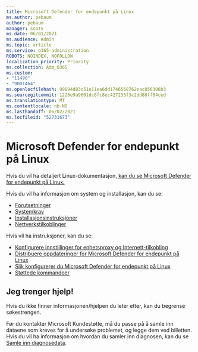 ```yaml
---
title: Microsoft Defender for endepunkt på Linux
ms.author: pebaum
author: pebaum
manager: scotv
ms.date: 06/01/2021
ms.audience: Admin
ms.topic: article
ms.service: o365-administration
ROBOTS: NOINDEX, NOFOLLOW
localization_priority: Priority
ms.collection: Adm_O365
ms.custom:
- "11490"
- "9001464"
ms.openlocfilehash: 99894d83c51e11ea6dd1746568762eac856306b3
ms.sourcegitcommit: 1226e9a9601dc8fc8ec427235f3c2dd88ff84ced
ms.translationtype: MT
ms.contentlocale: nb-NO
ms.lasthandoff: 06/02/2021
ms.locfileid: "52731673"
---
```

# <a name="microsoft-defender-for-endpoint-on-linux"></a>Microsoft Defender for endepunkt på Linux

Hvis du vil ha detaljert Linux-dokumentasjon, [kan du se Microsoft Defender for endepunkt på Linux.](/microsoft-365/security/defender-endpoint/microsoft-defender-endpoint-linux)

Hvis du vil ha informasjon om system og installasjon, kan du se:

- [Forutsetninger](/microsoft-365/security/defender-endpoint/microsoft-defender-endpoint-linux#prerequisites)
- [Systemkrav](/microsoft-365/security/defender-endpoint/microsoft-defender-endpoint-linux#system-requirements)
- [Installasjonsinstruksjoner](/microsoft-365/security/defender-endpoint/microsoft-defender-endpoint-linux#installation-instructions)
- [Nettverkstilkoblinger](/microsoft-365/security/defender-endpoint/microsoft-defender-endpoint-linux#network-connections)

Hvis vil ha instruksjoner, kan du se:

- [Konfigurere innstillinger for enhetsproxy og Internett-tilkobling](/microsoft-365/security/defender-endpoint/configure-proxy-internet#enable-access-to-microsoft-defender-atp-service-urls-in-the-proxy-server)
- [Distribuere oppdateringer for Microsoft Defender for endepunkt på Linux](/microsoft-365/security/defender-endpoint/linux-updates)
- [Slik konfigurerer du Microsoft Defender for endepunkt på Linux](/microsoft-365/security/defender-endpoint/microsoft-defender-endpoint-linux#how-to-configure-microsoft-defender-for-endpoint-on-linux)
- [Støttede kommandoer](/microsoft-365/security/defender-endpoint/linux-resources#supported-commands)

## <a name="i-need-help"></a>Jeg trenger hjelp!

Hvis du ikke finner informasjonen/hjelpen du leter etter, kan du begrense søkestrengen.

Før du kontakter Microsoft Kundestøtte, må du passe på å samle inn dataene som kreves for å undersøke problemet, og legge dem ved billetten. Hvis du vil ha informasjon om hvordan du samler inn diagnosen, kan du se [Samle inn diagnosedata](/microsoft-365/security/defender-endpoint/linux-resources#collect-diagnostic-information).